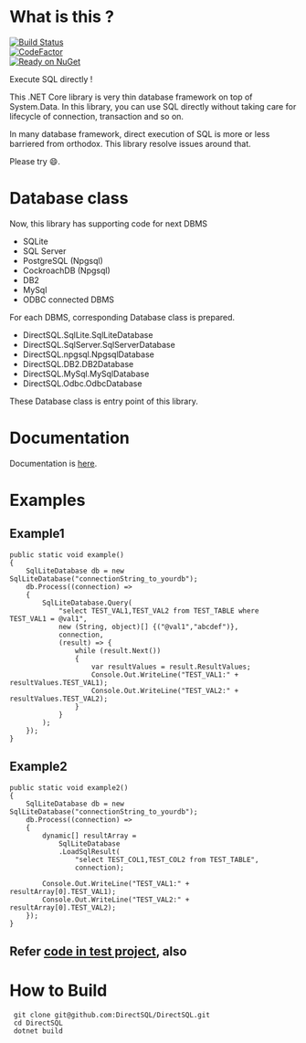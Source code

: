 # What is this ?
[![Build Status](https://github.com/DirectSQL/DirectSQL/workflows/.NET%20Core/badge.svg?branch=main)](https://github.com/DirectSQL/DirectSQL/actions)<br/>
[![CodeFactor](https://www.codefactor.io/repository/github/directsql/directsql/badge/main)](https://www.codefactor.io/repository/github/directsql/directsql/overview/main)<br/>
[![Ready on NuGet](https://img.shields.io/nuget/v/DirectSQL.svg?style=flat)](http://NuGet.org/packages/DirectSQL/)

Execute SQL directly !

This .NET Core library is very thin database framework on top of System.Data.
In this library, you can use SQL directly without taking care for lifecycle of connection, transaction and so on.

In many database framework, direct execution of SQL is more or less barriered from orthodox.
This library resolve issues around that.

Please try :smile:.

# Database class
Now, this library has supporting code for next DBMS
* SQLite
* SQL Server
* PostgreSQL (Npgsql)
* CockroachDB (Npgsql)
* DB2
* MySql
* ODBC connected DBMS

For each DBMS, corresponding Database class is prepared.
* DirectSQL.SqlLite.SqlLiteDatabase
* DirectSQL.SqlServer.SqlServerDatabase
* DirectSQL.npgsql.NpgsqlDatabase
* DirectSQL.DB2.DB2Database
* DirectSQL.MySql.MySqlDatabase
* DirectSQL.Odbc.OdbcDatabase

These Database class is entry point of this library.

# Documentation
Documentation is [here](https://directsql.github.io/DirectSQL.Document/doc/).

# Examples
## Example1
```
public static void example()
{
    SqlLiteDatabase db = new SqlLiteDatabase("connectionString_to_yourdb");
    db.Process((connection) =>
    {
        SqlLiteDatabase.Query(
            "select TEST_VAL1,TEST_VAL2 from TEST_TABLE where TEST_VAL1 = @val1",
            new (String, object)[] {("@val1","abcdef")},
            connection,
            (result) => {
                while (result.Next())
                {
                    var resultValues = result.ResultValues;
                    Console.Out.WriteLine("TEST_VAL1:" + resultValues.TEST_VAL1);
                    Console.Out.WriteLine("TEST_VAL2:" + resultValues.TEST_VAL2);
                }
            }
        );
    });
}
```

## Example2
```
public static void example2()
{
    SqlLiteDatabase db = new SqlLiteDatabase("connectionString_to_yourdb");
    db.Process((connection) =>
    {
        dynamic[] resultArray =
            SqlLiteDatabase
            .LoadSqlResult(
                "select TEST_COL1,TEST_COL2 from TEST_TABLE",
                connection);
        
        Console.Out.WriteLine("TEST_VAL1:" + resultArray[0].TEST_VAL1);
        Console.Out.WriteLine("TEST_VAL2:" + resultArray[0].TEST_VAL2);
    });
}
```
## Refer [code in test project](https://github.com/DirectSQL/DirectSQL/tree/master/TestSqlLiteDatabase), also
# How to Build
````
 git clone git@github.com:DirectSQL/DirectSQL.git
 cd DirectSQL
 dotnet build
````
